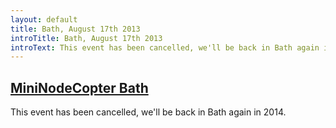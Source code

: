 ```yaml
---
layout: default
title: Bath, August 17th 2013
introTitle: Bath, August 17th 2013
introText: This event has been cancelled, we'll be back in Bath again in 2014.
---
```


<h2 id="intro"><a href="#intro">MiniNodeCopter Bath</a></h2>

This event has been cancelled, we'll be back in Bath again in 2014.